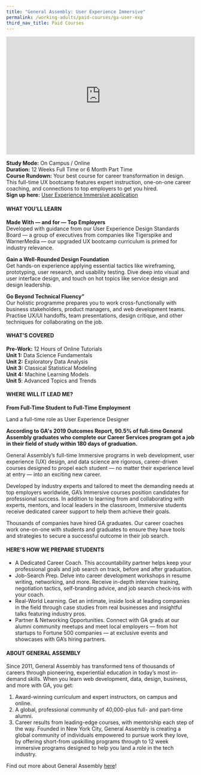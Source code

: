 ```yaml
---
title: "General Assembly: User Experience Immersive"
permalink: /working-adults/paid-courses/ga-user-exp
third_nav_title: Paid Courses
---
```

<iframe width="100%" height="315" src="https://www.youtube.com/embed/60ppnDlFgtw" title="YouTube video player" frameborder="0" allow="accelerometer; autoplay; clipboard-write; encrypted-media; gyroscope; picture-in-picture" allowfullscreen></iframe>

**Study Mode:** On Campus / Online  
**Duration:** 12 Weeks Full Time or 6 Month Part Time  
**Course Rundown:**
Your best course for career transformation in design. This full-time UX bootcamp features expert instruction, one-on-one career coaching, and connections to top employers to get you hired.  
**Sign up here:** [User Experience Immersive application](https://generalassemb.ly/education/user-experience-design-immersive/singapore) 

#### **WHAT YOU'LL LEARN**

**Made With — and for — Top Employers**  
Developed with guidance from our User Experience Design Standards Board — a group of executives from companies like Tigerspike and WarnerMedia — our upgraded UX bootcamp curriculum is primed for industry relevance.

**Gain a Well-Rounded Design Foundation**  
Get hands-on experience applying essential tactics like wireframing, prototyping, user research, and usability testing. Dive deep into visual and user interface design, and touch on hot topics like service design and design leadership.

**Go Beyond Technical Fluency”**  
Our holistic programme prepares you to work cross-functionally with business stakeholders, product managers, and web development teams. Practise UX/UI handoffs, team presentations, design critique, and other techniques for collaborating on the job.
 
#### **WHAT’S COVERED**  

**Pre-Work:** 12 Hours of Online Tutorials  
**Unit 1:** Data Science Fundamentals  
**Unit 2:** Exploratory Data Analysis  
**Unit 3:** Classical Statistical Modeling  
**Unit 4:** Machine Learning Models  
**Unit 5**: Advanced Topics and Trends  

#### **WHERE WILL IT LEAD ME?**    

**From Full-Time Student to Full-Time Employment**  

Land a full-time role as User Experience Designer

**According to GA's 2019 Outcomes Report, 90.5% of full-time General Assembly graduates who complete our Career Services program got a job in their field of study within 180 days of graduation.**  

General Assembly’s full-time Immersive programs in web development, user experience (UX) design, and data science are rigorous, career-driven courses designed to propel each student — no matter their experience level at entry — into an exciting new career.  

Developed by industry experts and tailored to meet the demanding needs at top employers worldwide, GA’s Immersive courses position candidates for professional success. In addition to learning from and collaborating with experts, mentors, and local leaders in the classroom, Immersive students receive dedicated career support to help them achieve their goals.  

Thousands of companies have hired GA graduates. Our career coaches work one-on-one with students and graduates to ensure they have tools and strategies to secure a successful outcome in their job search.  

#### **HERE'S HOW WE PREPARE STUDENTS**  

* A Dedicated Career Coach. This accountability partner helps keep your professional goals and job search on track, before and after graduation.
* Job-Search Prep. Delve into career development workshops in resume writing, networking, and more. Receive in-depth interview training, negotiation tactics, self-branding advice, and job search check-ins with your coach.
* Real-World Learning. Get an intimate, inside look at leading companies in the field through case studies from real businesses and insightful talks featuring industry pros.
* Partner & Networking Opportunities. Connect with GA grads at our alumni community meetups and meet local employers — from hot startups to Fortune 500 companies — at exclusive events and showcases with GA’s hiring partners.

#### **ABOUT GENERAL ASSEMBLY**  

Since 2011, General Assembly has transformed tens of thousands of careers through pioneering, experiential education in today’s most in-demand skills. When you learn web development, data, design, business, and more with GA, you get:
1. Award-winning curriculum and expert instructors, on campus and online.
2. A global, professional community of 40,000-plus full- and part-time alumni.
3. Career results from leading-edge courses, with mentorship each step of the way.
Founded in New York City, General Assembly is creating a global community of individuals empowered to pursue work they love, by offering short-from upskilling programs through to 12 week immersive programs designed to help you land a role in the tech industry.

Find out more about General Assembly [here](https://generalassemb.ly/)!